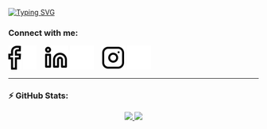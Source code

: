 [![Typing SVG](https://readme-typing-svg.demolab.com?font=Montserrat+Alternates&weight=600&size=30&duration=2000&pause=500&color=2AA889&background=FFFFFF00&center=true&vCenter=true&multiline=true&repeat=false&width=894%&height=100&lines=Hi%2C+I'm+Shakir+Yasin;A+Full+Stack+Developer)](https://git.io/typing-svg)

### Connect with me:

[![website](./img/facebook-light.svg)](https://www.facebook.com/shakiryasin.me/#gh-light-mode-only)
[![website](./img/facebook-dark.svg)](https://www.facebook.com/shakiryasin.me/#gh-dark-mode-only)
&nbsp;&nbsp;
[![website](./img/linkedin-light.svg)](https://linkedin.com/in/shakir-yasin#gh-light-mode-only)
[![website](./img/linkedin-dark.svg)](https://linkedin.com/in/shakir-yasin#gh-dark-mode-only)
&nbsp;&nbsp;
[![website](./img/instagram-light.svg)](https://instagram.com/shakiryasin#gh-light-mode-only)
[![website](./img/instagram-dark.svg)](https://instagram.com/shakiryasin#gh-dark-mode-only)

<!-- ### ⚙️ &nbsp;GitHub Analytics

<p>
  <img alt = "profile views" src="https://komarev.com/ghpvc/?username=ShakirYasin&style=flat&color=brightgreen"> •   <a href="https://user-badge.committers.top/pakistan/ShakirYasin"><img src="https://user-badge.committers.top/pakistan/ShakirYasin.svg"></a> •
  <img alt="𝙶𝚒𝚝𝙷𝚞𝚋 𝚏𝚘𝚕𝚕𝚘𝚠𝚎𝚛𝚜" src="https://img.shields.io/github/followers/ShakirYasin?label=Followers&style=social"> •
  <img src="https://img.shields.io/github/stars/ShakirYasin?label=Stars" alt="𝚃𝚘𝚝𝚊𝚕 𝚂𝚝𝚊𝚛𝚜"> •
  <a href="https://github.com/sponsors/ShakirYasin"><img src="https://img.shields.io/static/v1?label=Sponsor&message=%E2%9D%A4&logo=GitHub&color=%23fe8e86"/></a>
</p> -->

<!-- ### Languages and Tools:

[<img align="left" alt="Visual Studio Code" width="26px" src="https://cdn.jsdelivr.net/gh/devicons/devicon/icons/vscode/vscode-original.svg" style="padding-right:10px;" />][website]
[<img align="left" alt="HTML5" width="26px" src="https://cdn.jsdelivr.net/gh/devicons/devicon/icons/html5/html5-original.svg" style="padding-right:10px;" />][website]
[<img align="left" alt="CSS3" width="26px" src="https://cdn.jsdelivr.net/gh/devicons/devicon/icons/css3/css3-original.svg" style="padding-right:10px;" />][website]
[<img align="left" alt="Sass" width="26px" src="https://cdn.jsdelivr.net/gh/devicons/devicon/icons/sass/sass-original.svg" style="padding-right:10px;" />][website]
[<img align="left" alt="JavaScript" width="26px" src="https://cdn.jsdelivr.net/gh/devicons/devicon/icons/javascript/javascript-original.svg" style="padding-right:10px;" />][website]
[<img align="left" alt="React" width="26px" src="https://cdn.jsdelivr.net/gh/devicons/devicon/icons/react/react-original.svg" style="padding-right:10px;" />][website]
[<img align="left" alt="Node.js" width="26px" src="https://cdn.jsdelivr.net/gh/devicons/devicon/icons/nodejs/nodejs-original.svg" style="padding-right:10px;" />][website]
[<img align="left" alt="Git" width="26px" src="https://cdn.jsdelivr.net/gh/devicons/devicon/icons/git/git-original.svg" style="padding-right:10px;" />][website]
[<img align="left" alt="GitHub" width="26px" src="https://user-images.githubusercontent.com/3369400/139447912-e0f43f33-6d9f-45f8-be46-2df5bbc91289.png" style="padding-right:10px;" />](#gh-dark-mode-only)
[<img align="left" alt="GitHub" width="26px" src="https://user-images.githubusercontent.com/3369400/139448065-39a229ba-4b06-434b-bc67-616e2ed80c8f.png" style="padding-right:10px;" />](#gh-light-mode-only)

<br />
<br /> -->

---

### :zap: GitHub Stats:

<div align="center">
  <a href="https://github.com/ShakirYasin">
    <img height="150em" src="https://github-readme-stats.vercel.app/api?username=ShakirYasin&show_icons=true&theme=gotham"/>
    <!-- <img height="150em" src="https://github-readme-stats.vercel.app/api/top-langs/?username=ShakirYasin&layout=compact&langs_count=7&theme=gotham"/> -->
    <img height="150em" src="https://github-readme-streak-stats.herokuapp.com?user=ShakirYasin&theme=gotham&date_format=j%20M%5B%20Y%5D&background=0D1616&fire=FFAC2F&currStreakLabel=DDDDDD)"/>
  </a>
</div>


[website]: https://raw.githubusercontent.com/ShakirYasin/ShakirYasin/main
